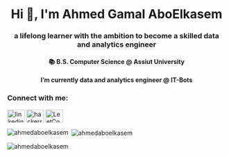 <h1 align="center">Hi 👋, I'm Ahmed Gamal AboElkasem</h1>
<h3 align="center">a lifelong learner with the ambition to become a skilled data and analytics engineer</h3>
<h4 align="center"> 📚 B.S. Computer Science @ Assiut University</h4>
<h4 align="center"> I’m currently data and analytics engineer @ IT-Bots</h4>

<h3 align="left">Connect with me:</h3>
<p align="left">
<a href="https://www.linkedin.com/in/ahmed-gamal-982581159/" target="blank"><img align="center" src="https://raw.githubusercontent.com/rahuldkjain/github-profile-readme-generator/master/src/images/icons/Social/linked-in-alt.svg" alt="linkedin" height="30" width="40" /></a>
<a href="https://www.hackerrank.com/Ahmed_Aboelkasem" target="blank"> <img align="center" src="https://raw.githubusercontent.com/rahuldkjain/github-profile-readme-generator/master/src/images/icons/Social/hackerrank.svg" alt="hackerrank" height="30" width="40" /></a>
<a href="https://leetcode.com/u/ag0006932" target="blank"> <img align="center" src="[https://raw.githubusercontent.com/rahuldkjain/github-profile-readme-generator/master/src/images/icons/Social/hackerrank.svg](https://github.com/rahuldkjain/github-profile-readme-generator/blob/master/src/images/icons/Social/leet-code.svg)" alt="LeetCode" height="30" width="40" /></a>  
</p>


<p><img align="left" src="https://github-readme-stats.vercel.app/api/top-langs?username=ahmedaboelkasem&show_icons=true&locale=en&layout=compact" alt="ahmedaboelkasem" /></p>

<p>&nbsp;<img align="center" src="https://github-readme-stats.vercel.app/api?username=ahmedaboelkasem&show_icons=true&locale=en" alt="ahmedaboelkasem" /></p>

<p><img align="center" src="https://github-readme-streak-stats.herokuapp.com/?user=ahmedaboelkasem&" alt="ahmedaboelkasem" /></p>
